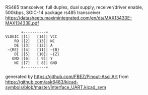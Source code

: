 RS485 transceiver, full duplex, dual supply, receiver/driver enable, 500kbps, SOIC-14 package
rs485 transceiver
https://datasheets.maximintegrated.com/en/ds/MAX13430E-MAX13433E.pdf


	       +----------+
	VLOGIC |[1]   [14]| VCC
	    RO |[2]   [13]| NC
	    DE |[3]   [12]| A
	 ~{RE} |[4]   [11]| ~{B}
	    DI |[5]   [10]| ~{Z}
	   GND |[6]   [ 9]| Y
	    NC |[7]   [ 8]| GND
	       +----------+


generated by https://github.com/FBEZ/Pinout-AsciiArt from https://github.com/ask6483/kicad-symbols/blob/master/Interface_UART.kicad_sym